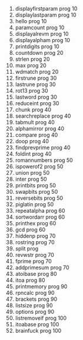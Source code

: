 1. displayfirstparam  prog 10 
2. displaylastparam prog 10
3. hello  prog 10
6. paramcount prog 10
7. displayalrevm prog 10
8. displayalpham  prog 10
9. printdigits  prog 10
10. countdown  prog 20
11. strlen  prog 20
12. max  prog 20
13. wdmatch  prog 20
14. firstrune prog 30
15. lastrune  prog 30
16. rot13  prog 30
17. lastword  prog 30
18. reduceint  prog 30
19. chunk  prog 40
20. searchreplace  prog 40
21. tabmult  prog 40
22. alphamirror  prog 40
23. compare  prog 40
24. doop  prog 40
25. findprevprime  prog 40
26. foldint  prog 40
27. romannumbers  prog 50
28. ispowerof2  prog 50
29. union  prog 50
30. inter  prog 50
31. printbits  prog 50
32. swapbits  prog 50
33. reversebits  prog 50
34. piglatin  prog 50
35. repeatalpha  prog 60
36. sortwordarr  prog 60
37. printhex  prog 60
38. gcd  prog 60
39. hiddenp  prog 70
40. rostring  prog 70
41. split  prog 
42. revwstr  prog 70
43. fprime  prog 70
44. addprimesum  prog 70
45. atoibase prog 80
46. itoa  prog 80
47. printmemory  prog 90
48. rpncalc  prog 90
49. brackets  prog 90
50. listsize prog 90
51. options prog 90
52. listremoveif prog 100
53. itoabase prog 100
54. brainfuck prog 100
